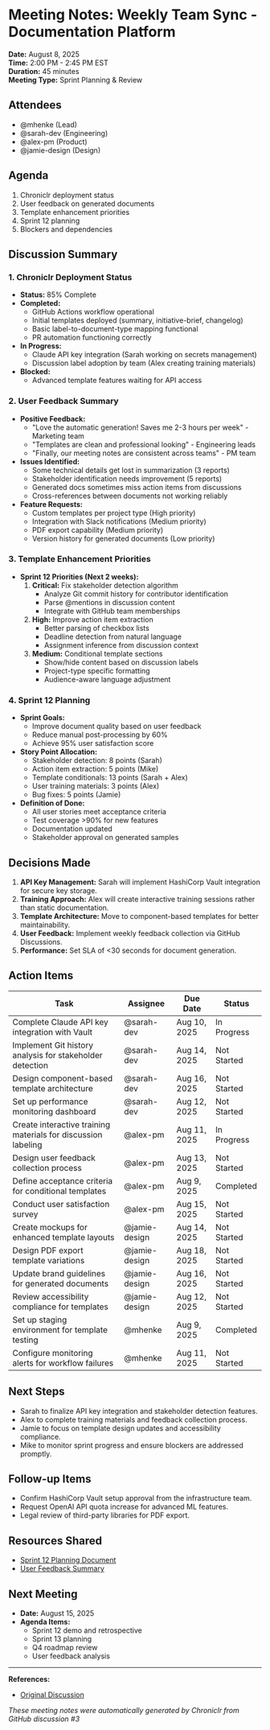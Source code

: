 # Meeting Notes: Weekly Team Sync - Documentation Platform

**Date:** August 8, 2025  
**Time:** 2:00 PM - 2:45 PM EST  
**Duration:** 45 minutes  
**Meeting Type:** Sprint Planning & Review  

## Attendees

- @mhenke (Lead)  
- @sarah-dev (Engineering)  
- @alex-pm (Product)  
- @jamie-design (Design)  

## Agenda

1. Chroniclr deployment status  
2. User feedback on generated documents  
3. Template enhancement priorities  
4. Sprint 12 planning  
5. Blockers and dependencies  

## Discussion Summary

### 1. Chroniclr Deployment Status  
- **Status:** 85% Complete  
- **Completed:**  
  - GitHub Actions workflow operational  
  - Initial templates deployed (summary, initiative-brief, changelog)  
  - Basic label-to-document-type mapping functional  
  - PR automation functioning correctly  
- **In Progress:**  
  - Claude API key integration (Sarah working on secrets management)  
  - Discussion label adoption by team (Alex creating training materials)  
- **Blocked:**  
  - Advanced template features waiting for API access  

### 2. User Feedback Summary  
- **Positive Feedback:**  
  - "Love the automatic generation! Saves me 2-3 hours per week" - Marketing team  
  - "Templates are clean and professional looking" - Engineering leads  
  - "Finally, our meeting notes are consistent across teams" - PM team  
- **Issues Identified:**  
  - Some technical details get lost in summarization (3 reports)  
  - Stakeholder identification needs improvement (5 reports)  
  - Generated docs sometimes miss action items from discussions  
  - Cross-references between documents not working reliably  
- **Feature Requests:**  
  - Custom templates per project type (High priority)  
  - Integration with Slack notifications (Medium priority)  
  - PDF export capability (Medium priority)  
  - Version history for generated documents (Low priority)  

### 3. Template Enhancement Priorities  
- **Sprint 12 Priorities (Next 2 weeks):**  
  1. **Critical:** Fix stakeholder detection algorithm  
     - Analyze Git commit history for contributor identification  
     - Parse @mentions in discussion content  
     - Integrate with GitHub team memberships  
  2. **High:** Improve action item extraction  
     - Better parsing of checkbox lists  
     - Deadline detection from natural language  
     - Assignment inference from discussion context  
  3. **Medium:** Conditional template sections  
     - Show/hide content based on discussion labels  
     - Project-type specific formatting  
     - Audience-aware language adjustment  

### 4. Sprint 12 Planning  
- **Sprint Goals:**  
  - Improve document quality based on user feedback  
  - Reduce manual post-processing by 60%  
  - Achieve 95% user satisfaction score  
- **Story Point Allocation:**  
  - Stakeholder detection: 8 points (Sarah)  
  - Action item extraction: 5 points (Mike)  
  - Template conditionals: 13 points (Sarah + Alex)  
  - User training materials: 3 points (Alex)  
  - Bug fixes: 5 points (Jamie)  
- **Definition of Done:**  
  - All user stories meet acceptance criteria  
  - Test coverage >90% for new features  
  - Documentation updated  
  - Stakeholder approval on generated samples  

## Decisions Made

1. **API Key Management:** Sarah will implement HashiCorp Vault integration for secure key storage.  
2. **Training Approach:** Alex will create interactive training sessions rather than static documentation.  
3. **Template Architecture:** Move to component-based templates for better maintainability.  
4. **User Feedback:** Implement weekly feedback collection via GitHub Discussions.  
5. **Performance:** Set SLA of <30 seconds for document generation.  

## Action Items

| Task                                      | Assignee   | Due Date   | Status   |
|-------------------------------------------|------------|------------|----------|
| Complete Claude API key integration with Vault | @sarah-dev | Aug 10, 2025 | In Progress |
| Implement Git history analysis for stakeholder detection | @sarah-dev | Aug 14, 2025 | Not Started |
| Design component-based template architecture | @sarah-dev | Aug 16, 2025 | Not Started |
| Set up performance monitoring dashboard    | @sarah-dev | Aug 12, 2025 | Not Started |
| Create interactive training materials for discussion labeling | @alex-pm | Aug 11, 2025 | In Progress |
| Design user feedback collection process    | @alex-pm   | Aug 13, 2025 | Not Started |
| Define acceptance criteria for conditional templates | @alex-pm | Aug 9, 2025 | Completed |
| Conduct user satisfaction survey           | @alex-pm   | Aug 15, 2025 | Not Started |
| Create mockups for enhanced template layouts | @jamie-design | Aug 14, 2025 | Not Started |
| Design PDF export template variations      | @jamie-design | Aug 18, 2025 | Not Started |
| Update brand guidelines for generated documents | @jamie-design | Aug 16, 2025 | Not Started |
| Review accessibility compliance for templates | @jamie-design | Aug 12, 2025 | Not Started |
| Set up staging environment for template testing | @mhenke    | Aug 9, 2025 | Completed |
| Configure monitoring alerts for workflow failures | @mhenke    | Aug 11, 2025 | Not Started |

## Next Steps

- Sarah to finalize API key integration and stakeholder detection features.  
- Alex to complete training materials and feedback collection process.  
- Jamie to focus on template design updates and accessibility compliance.  
- Mike to monitor sprint progress and ensure blockers are addressed promptly.  

## Follow-up Items

- Confirm HashiCorp Vault setup approval from the infrastructure team.  
- Request OpenAI API quota increase for advanced ML features.  
- Legal review of third-party libraries for PDF export.  

## Resources Shared

- [Sprint 12 Planning Document](#)  
- [User Feedback Summary](#)  

## Next Meeting

- **Date:** August 15, 2025  
- **Agenda Items:**  
  - Sprint 12 demo and retrospective  
  - Sprint 13 planning  
  - Q4 roadmap review  
  - User feedback analysis  

---

**References:**

- [Original Discussion](#)  

_These meeting notes were automatically generated by Chroniclr from GitHub discussion #3_